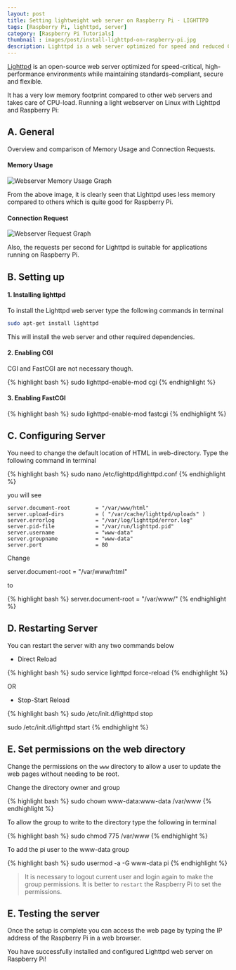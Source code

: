 ```yaml
---
layout: post
title: Setting lightweight web server on Raspberry Pi - LIGHTTPD
tags: [Raspberry Pi, lighttpd, server]
category: [Raspberry Pi Tutorials]
thumbnail : images/post/install-lighttpd-on-raspberry-pi.jpg
description: Lighttpd is a web server optimized for speed and reduced CPU-load. It provides setting up a web server without loading the limited processing capability which is ideal for providing web access to the Raspberry Pi as a monitoring tool, or as a lightweight web server for a personal use.
---
```


<p><i class="fa fa-quote-left fa-2x fa-pull-left fa-border"></i></p>

[Lighttpd](http://www.lighttpd.net/) is an open-source web server optimized for speed-critical, high-performance environments while maintaining standards-compliant, secure and flexible.

It has a very low memory footprint compared to other web servers and takes care of CPU-load.
Running a light webserver on Linux with Lighttpd and Raspberry Pi:

## A. General

Overview and comparison of Memory Usage and Connection Requests.

#### Memory Usage

![Webserver Memory Usage Graph]( {{site.url}}/images/Webserver_memory_graph.png "Webserver Memory Usage Graph" )

 From the above image, it is clearly seen that Lighttpd uses less memory compared to others which is quite good for Raspberry Pi.


#### Connection Request

![Webserver Request Graph]( {{site.url}}/images/Webserver_requests_graph.png "Webserver Request Graph" )

Also, the requests per second for Lighttpd is suitable for  applications running on Raspberry Pi.


## B. Setting up

#### 1. Installing lighttpd

To install the Lighttpd web server type the following commands in terminal

```bash
sudo apt-get install lighttpd
```

This will install the web server and other required dependencies.

#### 2. Enabling CGI

CGI and FastCGI are not necessary though.

{% highlight bash %}
sudo lighttpd-enable-mod cgi
{% endhighlight %}


#### 3. Enabling FastCGI

{% highlight bash %}
sudo lighttpd-enable-mod fastcgi
{% endhighlight %}


## C. Configuring Server


You need to change the default location of HTML in web-directory.  Type the following command in terminal


{% highlight bash %}
 sudo nano /etc/lighttpd/lighttpd.conf
{% endhighlight %}

you will see


```apacheconf
server.document-root        = "/var/www/html"
server.upload-dirs          = ( "/var/cache/lighttpd/uploads" )
server.errorlog             = "/var/log/lighttpd/error.log"
server.pid-file             = "/var/run/lighttpd.pid"
server.username             = "www-data"
server.groupname            = "www-data"
server.port                 = 80
```

Change

server.document-root        = "/var/www/html"


to


{% highlight bash %}
 server.document-root        = "/var/www/"
{% endhighlight %}


## D. Restarting Server


You can restart the server with any two commands below


* Direct Reload


{% highlight bash %}
 sudo service lighttpd force-reload
{% endhighlight %}


OR


* Stop-Start Reload


{% highlight bash %}
sudo /etc/init.d/lighttpd stop

sudo /etc/init.d/lighttpd start
{% endhighlight %}


## E. Set permissions on the web directory

Change the permissions on the `www` directory to allow a user to update the web pages without needing to be root.




Change the directory owner and group

{% highlight bash %}
 sudo chown www-data:www-data /var/www
{% endhighlight %}

To allow the group to write to the directory type the following in terminal

{% highlight bash %}
 sudo chmod 775 /var/www
{% endhighlight %}

 To add the pi user to the www-data group

{% highlight bash %}
 sudo usermod -a -G www-data pi
{% endhighlight %}

 > It is necessary to logout current user and login again to make the group permissions.
 It is better to `restart` the Raspberry Pi to set the permissions.

## E. Testing the server

Once the setup is complete you can access the web page by typing the IP address of the Raspberry Pi in a web browser.

 You have successfully installed and configured Lighttpd web server on Raspberry Pi!
